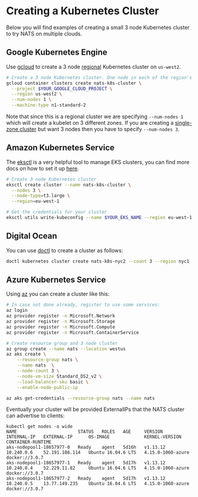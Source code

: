 # Creating a Kubernetes Cluster

Below you will find examples of creating a small 3 node Kubernetes cluster to try NATS on multiple clouds.

## Google Kubernetes Engine

Use [gcloud](https://cloud.google.com/sdk/gcloud/) to create a 3 node [regional](https://cloud.google.com/kubernetes-engine/docs/how-to/creating-a-regional-cluster) Kubernetes cluster on `us-west2`.

```bash
# Create a 3 node Kubernetes cluster. One node in each of the region's three zones.
gcloud container clusters create nats-k8s-cluster \
  --project $YOUR_GOOGLE_CLOUD_PROJECT \
  --region us-west2 \
  --num-nodes 1 \
  --machine-type n1-standard-2
```

Note that since this is a regional cluster we are specifying `--num-nodes 1` which will create a kubelet on 3 different zones. If you are creating a [single-zone cluster](https://cloud.google.com/kubernetes-engine/docs/how-to/creating-a-cluster) but want 3 nodes then you have to specify `--num-nodes 3`.

## Amazon Kubernetes Service

The [eksctl](https://github.com/weaveworks/eksctl) is a very helpful tool to manage EKS clusters, you can find more docs on how to set it up [here](https://docs.aws.amazon.com/eks/latest/userguide/getting-started-eksctl.html).

```bash
# Create 3 node Kubernetes cluster
eksctl create cluster --name nats-k8s-cluster \
  --nodes 3 \
  --node-type=t3.large \
  --region=eu-west-1

# Get the credentials for your cluster
eksctl utils write-kubeconfig --name $YOUR_EKS_NAME --region eu-west-1
```

## Digital Ocean

You can use [doctl](https://github.com/digitalocean/doctl) to create a cluster as follows:

```bash
doctl kubernetes cluster create nats-k8s-nyc2 --count 3 --region nyc1
```

## Azure Kubernetes Service

Using [az](https://docs.microsoft.com/en-us/cli/azure/?view=azure-cli-latest) you can create a cluster like this:

```bash
# In case not done already, register to use some services:
az login
az provider register -n Microsoft.Network
az provider register -n Microsoft.Storage
az provider register -n Microsoft.Compute
az provider register -n Microsoft.ContainerService

# Create resource group and 3 node cluster
az group create --name nats --location westus
az aks create \
    --resource-group nats \
    --name nats  \
    --node-count 3 \
    --node-vm-size Standard_DS2_v2 \
    --load-balancer-sku basic \
    --enable-node-public-ip 

az aks get-credentials --resource-group nats --name nats
```

Eventually your cluster will be provided ExternalIPs that the NATS cluster can advertise to clients:

```text
kubectl get nodes -o wide
NAME                       STATUS   ROLES   AGE     VERSION    INTERNAL-IP   EXTERNAL-IP      OS-IMAGE             KERNEL-VERSION      CONTAINER-RUNTIME
aks-nodepool1-18657977-0   Ready    agent   5d16h   v1.13.12   10.240.0.6    52.191.186.114   Ubuntu 16.04.6 LTS   4.15.0-1060-azure   docker://3.0.7
aks-nodepool1-18657977-1   Ready    agent   5d17h   v1.13.12   10.240.0.4    52.229.11.82     Ubuntu 16.04.6 LTS   4.15.0-1060-azure   docker://3.0.7
aks-nodepool1-18657977-2   Ready    agent   5d17h   v1.13.12   10.240.0.5    13.77.149.235    Ubuntu 16.04.6 LTS   4.15.0-1060-azure   docker://3.0.7
```

